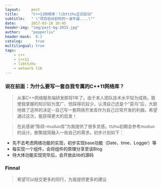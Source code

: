 ```yaml
---
layout:     post
title:      "C++11网络库：libttzhu正式启动"
subtitle:   " \"项目启动前吹的一波牛逼....\""
date:       2017-03-18 10:45
header-img: "img/post-bg-2015.jpg" 
author:     "pepperliu"
header-mask:  0.3
catalog:      true
multilingual: true
tags:
    - c++
    - c++11
    - libttzhu
    - network lib
---
```


### 说在前面：为什么要写一套自我专属的C\+\+11网络库？

> 从事C\+\+网络服务端研发即将1年了。由于本人团队技术水平较为成熟，致使我掌握的知识较为宽广、但踩得坑较少。认清自己还是个“菜鸟”后，大胆地做了这样的决定--自己写一套网络开发库作为自己日常开发的利器。希望通过这次，能获得更大的启发！

> 在此感谢“陈硕-muduo库”为我提供了很多灵感。ttzhu初期会参考muduo的设计。删繁就简融入一些自己的需求。初步计划如下：

- 先不去考虑网络功能的实现，初步实现base功能（Date、time、Logger）等
- 每实现一个组件，会将组件的原理分享至该Blog
- 待大体功能实现完毕后，会开放此lib的源码

### Finnal

> 希望可以结交更多的同行，为我提供更多的建议
